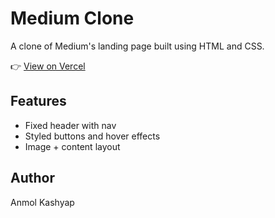 # Medium Clone

A clone of Medium's landing page built using HTML and CSS.

👉 [View on Vercel](https://medium-clone-eight-xi.vercel.app/)

## Features
- Fixed header with nav
- Styled buttons and hover effects
- Image + content layout

## Author
Anmol Kashyap
